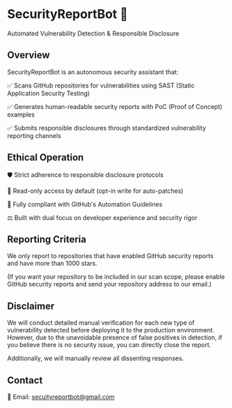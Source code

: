 # SecurityReportBot 🤖
Automated Vulnerability Detection & Responsible Disclosure

## Overview
SecurityReportBot is an autonomous security assistant that:

✅ Scans GitHub repositories for vulnerabilities using SAST (Static Application Security Testing)

✅ Generates human-readable security reports with PoC (Proof of Concept) examples

✅ Submits responsible disclosures through standardized vulnerability reporting channels

## Ethical Operation

🛡️ Strict adherence to responsible disclosure protocols

🔐 Read-only access by default (opt-in write for auto-patches)

📜 Fully compliant with GitHub's Automation Guidelines

⚖️ Built with dual focus on developer experience and security rigor

## Reporting Criteria
We only report to repositories that have enabled GitHub security reports and have more than 1000 stars.

(If you want your repository to be included in our scan scope, please enable GitHub security reports and send your repository address to our email.)

## Disclaimer
We will conduct detailed manual verification for each new type of vulnerability detected before deploying it to the production environment. However, due to the unavoidable presence of false positives in detection, if you believe there is no security issue, you can directly close the report. 

Additionally, we will manually review all dissenting responses.


## Contact
📧 Email: secuityreportbot@gmail.com
